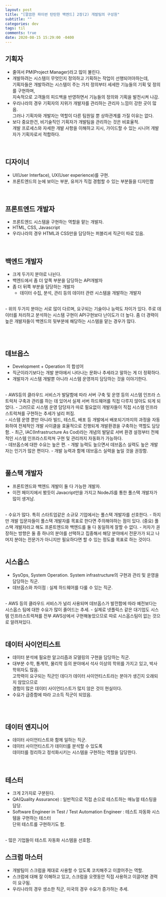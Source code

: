 ```yaml
---
layout: post
title: "[깔끔한 파이썬 탄탄한 백엔드] 2장(2) 개발팀의 구성원"
subtitle: ""
categories: dev
tags: til
comments: true
date: 2020-08-15 15:29:00 -0400
---
```


## 기획자   
- 줄여서 PM(Project Manager)라고 많이 불린다.   
- 개발하려는 시스템이 무엇인지 정의하고 기획하는 작업이 선행되어야하는데,   
기획자들은 개발하려는 시스템이 주는 가치 정의부터 세세한 기능들의 기획 및 정의를 구현하며,  
지속적으로 고객들의 피드백을 반영하면서 기능들의 정의와 기획을 발전시켜 나감.
- 우리나라의 경우 기획자의 지위가 개발자를 관리하는 관리자 느낌이 강한 곳이 많음.   
그러나 기획자와 개발자는 역할이 다른 팀원일 뿐 상하관계를 가질 이유는 없다.     
- 보다 중요한건, 비기술직인 기획자가 개발팀을 관리하는 것은 비효율적.   
개발 프로세스와 자세한 개발 사항을 이해하고 지시, 가이드할 수 있는 시니어 개발자가 기획자로서 적합하다.     
<br><br>

## 디자이너
- UI(User Interface), UX(User experience)를 구현.   
- 프론트엔드의 눈에 보이는 부분, 유저가 직접 경험할 수 있는 부분들을 디자인함   
<br><br>

## 프론트엔드 개발자
- 프론트엔드 시스템을 구현하는 역할을 맡는 개발자.  
- HTML, CSS, Javascript     
- 우리나라의 경우 HTML과 CSS만을 담당하는 퍼블리셔 직군이 따로 있음.    
<br><br>

## 백엔드 개발자
- 크게 두가지 분야로 나뉜다.   
- 백엔드에서 좀 더 앞쪽 부분을 담당하는 API개발자   
- 좀 더 뒤쪽 부분을 담당하는 개발자 
    - 데이터 수집, 분석, 관리 등의 데이터 관련 시스템을 개발하는 개발자 
<br>
- 위의 두가지 분야는 서로 많이 다르며, 요구되는 기술이나 능력도 차이가 있다.    
주로 데이터를 처리하고 분석하는 시스템 구현이 API구현보다 난이도가 더 높다.     
좀 더 경력이 높은 개발자들이 백엔드의 뒷부분에 해당하는 시스템을 맡는 경우가 많다.  

<br><br>

## 데브옵스
- Development + Operation 의 합성어     
- 직군이라기보다는 개발 분야에서 나타나는 문화나 추세라고 말하는 게 더 정확하다.    
- 개발자가 시스템 개발뿐 아니라 시스템 운영까지 담당하는 것을 이야기한다.   
<br>
- AWS등의 클라우드 서비스가 발달함에 따라   
서버 구축 및 운영 등의 시스템 인프라 스트럭처 구축과 관리를 하는 데 있어서      
실제 서버 하드웨어를 직접 다루지 않아도 되게 되었다.    
- 그러므로 시스템 운영 담당자가 따로 필요없이   
개발자들이 직접 시스템 인프라스트럭쳐를 구현하는 추세가 널리 퍼짐.  
<br>
- 시스템 운영 뿐만 아니라 빌드, 테스트, 배포 등 개발에서 배포되기까지의 과정을 자동화하여   
전체적인 개발 사이클을 효율적으로 진행되게 개발환경을 구축하는 역할도 담당함.   
- 최근, IAC(Infrastructure As Cod)라는 개념의 발달로    
서버 환경 설정부터 전체적인 시스템 인프라스트럭쳐 구현 및 관리까지 자동화가 가능하다.   
<br>
- 데브옵스에 대한 수요는 높은 편.   
- 개발 능력도 높으면서 데브옵스 실력도 높은 개발자는 인기가 많은 편이다.    
- 개발 능력과 함께 데브옵스 실력을 높일 것을 권장함.    
<br>
<br>

## 풀스택 개발자 
- 프론트엔드와 백엔드 개발이 둘 다 가능한 개발자.   
- 이전 페이지에서 봤듯이 Javacript만을 가지고 NodeJS를 통한 풀스택 개발자가 많이 생겨남.    
<br>
- 수요가 많다.  
특히 스타트업같은 소규모 기업에서는 풀스택 개발자를 선호한다.   
- 하지만 개발 입문자들이 풀스택 개발자를 목표로 한다면 주의해야하는 점이 있다. (중요)   
풀스택 개발자라고 해도 프론트엔드와 백엔드를 둘 다 동일하게 잘할 수 없다.   
- 저자가 권장하는 방향은 둘 중 하나의 분야를 선택하고 집중해서  
해당 분야에서 전문가가 되고     
나머지 분야는 전문가가 아니지만 필요하다면 할 수 있는 정도를 목표로 하는 것이다.    
<br>
<br>

## 시스옵스
- SysOps, System Operation. 
System infrastructure의 구현과 관리 및 운영을 담당하는 직군.    
- 데브옵스와 차이점 : 실제 하드웨어를 다룰 수 있는 직군.  
<br>
- AWS 등의 클라우드 서비스가 널리 사용되며 데브옵스가 발전함에 따라     
예전보다는 시스옵스 팀에 대한 수요가 많이 줄어드는 추세.    
    - 실제로 넷플릭스 같은 대기업도 시스템 인프라스트럭쳐를 전부 AWS상에서 구현해놓았으므로 
    따로 시스옵스팀이 없는 것으로 알려져있다.   
<br>
<br>

## 데이터 사이언티스트  
- 데이터 분석에 필요한 알고리즘과 모델링의 구현을 담당하는 직군.    
- 대부분 수학, 통계학, 물리학 등의 분야에서 석사 이상의 학위를 가지고 있고, 박사 학위자도 많음.     
고학력이 요구되는 직군인 데다가 데이터 사이언티스트라는 분야가 생긴지 오래되지 않았으므로   
경험이 많은 데이터 사이언티스트가 많지 않은 것이 현실이다.  
- 수요가 급증함에 따라 고소득 직군이 되었음.    
<br>
<br>

## 데이터 엔지니어
- 데이터 사이언티스트와 함께 일하는 직군.   
- 데이터 사이언티스트가 데이터를 분석할 수 있도록   
데이터를 정리하고 정석화시키는 시스템을 구현하는 역할을 담당한다.   
<br><br>

## 테스터
- 크게 2가지로 구분된다.
- QA(Quality Assurance) : 일반적으로 직접 손으로 테스트하는 매뉴얼 테스팅을 담당.   
- Software Engineer in Test / Test Automation Engineer : 테스트 자동화 시스템을 구현하는 테스터    
단위 테스트를 구현하기도 함.    
<br>
- 많은 기업들이 테스트 자동화 시스템을 선호함.      

## 스크럼 마스터
- 개발팀이 스크럼을 제대로 사용할 수 있도록 코치해주고 이끌어주는 역할. 
- 스크럼에 대해 잘 이해하고 있고, 스크럼을 오랫동안 직접 사용하고 이끌어본 경력이 요구됨.   
- 우리나라의 경우 생소한 직군, 미국의 경우 수요가 증가하는 추세.    



